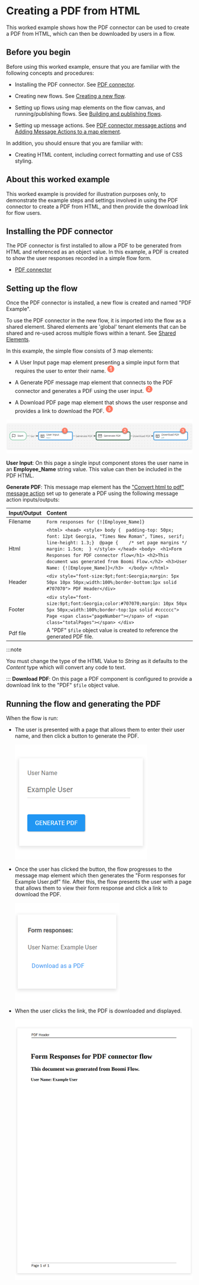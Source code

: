 # Creating a PDF from HTML 

<head>
  <meta name="guidename" content="Flow"/>
  <meta name="context" content="GUID-24910d26-017f-4f56-b936-dc18526a01ee"/>
</head>


This worked example shows how the PDF connector can be used to create a PDF from HTML, which can then be downloaded by users in a flow.

## Before you begin

Before using this worked example, ensure that you are familiar with the following concepts and procedures:

-   Installing the PDF connector. See [PDF connector](flo-PDF_Connector_7ac7f936-2b7f-4419-90b5-4997672faf20.md).

-   Creating new flows. See [Creating a new flow](c-flo-Flows_Creating_a_new_flow_6745110f-738e-4a54-bf5e-c565e4c412a9.md).

-   Setting up flows using map elements on the flow canvas, and running/publishing flows. See [Building and publishing flows](/docs/Atomsphere/Flow/topics/c-flo-Building_and_Publishing_Flows_3dba9a15-316f-4134-9093-d4811ea7d14f.md).

-   Setting up message actions. See [PDF connector message actions](flo-PDF_Connector_Inputs_b94ecffb-337f-4778-b56d-cd2fc7ba5638.md) and [Adding Message Actions to a map element](/docs/Atomsphere/Flow/topics/c-flo-Config_Message_Outcomes_81616add-ed70-45c7-a844-3e98f14844e2.md).


In addition, you should ensure that you are familiar with:

-   Creating HTML content, including correct formatting and use of CSS styling.


## About this worked example 

This worked example is provided for illustration purposes only, to demonstrate the example steps and settings involved in using the PDF connector to create a PDF from HTML, and then provide the download link for flow users.

## Installing the PDF connector

The PDF connector is first installed to allow a PDF to be generated from HTML and referenced as an object value. In this example, a PDF is created to show the user responses recorded in a simple flow form.

-   [PDF connector](/docs/Atomsphere/Flow/topics/flo-PDF_Connector_7ac7f936-2b7f-4419-90b5-4997672faf20.md)


## Setting up the flow

Once the PDF connector is installed, a new flow is created and named "PDF Example".

To use the PDF connector in the new flow, it is imported into the flow as a shared element. Shared elements are 'global' tenant elements that can be shared and re-used across multiple flows within a tenant. See [ Shared Elements](c-flo-Shared_Elements_85425302-deb7-4f96-aedd-be797a3224e5.md).

In this example, the simple flow consists of 3 map elements:

-   A User Input page map element presenting a simple input form that requires the user to enter their name. ![Step 1](../Images/img-flo-Step1_ed936f88-97de-4cc1-98ac-9f351a84a1bb.png)

-   A Generate PDF message map element that connects to the PDF connector and generates a PDF using the user input. ![Step 2](../Images/img-flo-Step2_c61b5577-5d61-4de6-9cfd-7eb5f4587ce0.png)

-   A Download PDF page map element that shows the user response and provides a link to download the PDF. ![Step 3](../Images/img-flo-Step3_80c92964-4950-401a-b366-9af635fc20e7.png)


![Setting up the PDF Example flow](../Images/img-flo-PDF_Flow_74a513b4-edda-44ec-b0a4-b4475e2d3b86.png)

**User Input**: On this page a single input component stores the user name in an **Employee\_Name** string value. This value can then be included in the PDF HTML.

**Generate PDF**: This message map element has the ["Convert html to pdf" message action](flo-PDF_Connector_Inputs_b94ecffb-337f-4778-b56d-cd2fc7ba5638.md) set up to generate a PDF using the following message action inputs/outputs:

| Input/Output | Content                                                      |
| :----------- | :----------------------------------------------------------- |
| Filename     | `Form responses for {![Employee_Name]}`                      |
| Html         | `<html> <head> <style> body {  padding-top: 50px;   font: 12pt Georgia, "Times New Roman", Times, serif;   line-height: 1.3;}  @page {    /* set page margins */    margin: 1.5cm;  } </style> </head> <body>  <h1>Form Responses for PDF connector flow</h1> <h2>This document was generated from Boomi Flow.</h2> <h3>User Name: {![Employee_Name]}</h3>  </body> </html>`|
| Header       | `<div style="font-size:9pt;font:Georgia;margin: 5px 50px 10px 50px;width:100%;border-bottom:1px solid #707070"> PDF Header</div>` |
| Footer       | `<div style="font-size:9pt;font:Georgia;color:#707070;margin: 10px 50px 5px 50px;width:100%;border-top:1px solid #cccccc"> Page <span class="pageNumber"></span> of <span class="totalPages"></span> </div>` |
| Pdf file     | A "PDF" `$file` object value is created to reference the generated PDF file.|
:::note

You must change the type of the HTML Value to *String* as it defaults to the *Content* type which will convert any code to text.

:::
**Download PDF**: On this page a PDF component is configured to provide a download link to the "PDF" `$file` object value.

## Running the flow and generating the PDF

When the flow is run:

-   The user is presented with a page that allows them to enter their user name, and then click a button to generate the PDF.

    ![User input](../Images/img-flo-PDF_Flow_Input_774c509b-7206-4c4c-a8af-fb5897a19cb7.png)

-   Once the user has clicked the button, the flow progresses to the message map element which then generates the "Form responses for Example User.pdf" file. After this, the flow presents the user with a page that allows them to view their form response and click a link to download the PDF.

    ![Download PDF link](../Images/img-flo-PDF_Flow_Input_Download_48f24e84-4c7a-438f-95f7-3a32fee40bb3.png)

-   When the user clicks the link, the PDF is downloaded and displayed.

    ![The generated PDF](../Images/img-flo-PDF_Flow_PDF_c80e5d2b-1fdb-4a12-826b-e16afe5ea60a.png)